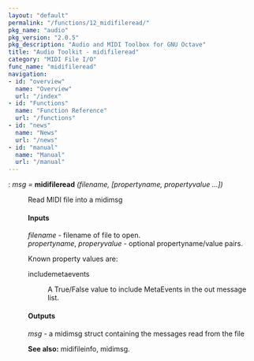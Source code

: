 ```yaml
---
layout: "default"
permalink: "/functions/12_midifileread/"
pkg_name: "audio"
pkg_version: "2.0.5"
pkg_description: "Audio and MIDI Toolbox for GNU Octave"
title: "Audio Toolkit - midifileread"
category: "MIDI File I/O"
func_name: "midifileread"
navigation:
- id: "overview"
  name: "Overview"
  url: "/index"
- id: "Functions"
  name: "Function Reference"
  url: "/functions"
- id: "news"
  name: "News"
  url: "/news"
- id: "manual"
  name: "Manual"
  url: "/manual"
---
```

<dl class="def">
<dt id="index-midifileread"><span class="category">: </span><span><em><var>msg</var> =</em> <strong>midifileread</strong> <em>(<var>filename</var>, [propertyname, propertyvalue &hellip;])</em><a href='#index-midifileread' class='copiable-anchor'></a></span></dt>
<dd><p>Read MIDI file into a midimsg
</p>
<span id="Inputs"></span><h4 class="subsubheading">Inputs</h4>
<p><var>filename</var> - filename of file to open.<br>
 <var>propertyname</var>, <var>properyvalue</var> - optional propertyname/value pairs.<br>
</p>
<p>Known property values are:
 </p><dl compact="compact">
<dt><span>includemetaevents</span></dt>
<dd><p>A True/False value to include MetaEvents in the out message list.
 </p></dd>
</dl>

<span id="Outputs"></span><h4 class="subsubheading">Outputs</h4>
<p><var>msg</var> - a midimsg struct containing the messages read from the file<br>
 </p>
<p><strong>See also:</strong> midifileinfo, midimsg.
 </p></dd></dl>